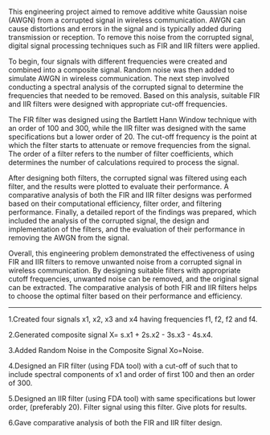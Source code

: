 This engineering project aimed to remove additive white Gaussian noise (AWGN) from a corrupted signal in wireless communication. AWGN can cause distortions and errors in the signal and is typically added during transmission or reception. To remove this noise from the corrupted signal, digital signal processing techniques such as FIR and IIR filters were applied.

To begin, four signals with different frequencies were created and combined into a composite signal. Random noise was then added to simulate AWGN in wireless communication. The next step involved conducting a spectral analysis of the corrupted signal to determine the frequencies that needed to be removed. Based on this analysis, suitable FIR and IIR filters were designed with appropriate cut-off frequencies.

The FIR filter was designed using the Bartlett Hann Window technique with an order of 100 and 300, while the IIR filter was designed with the same specifications but a lower order of 20. The cut-off frequency is the point at which the filter starts to attenuate or remove frequencies from the signal. The order of a filter refers to the number of filter coefficients, which determines the number of calculations required to process the signal.

After designing both filters, the corrupted signal was filtered using each filter, and the results were plotted to evaluate their performance. A comparative analysis of both the FIR and IIR filter designs was performed based on their computational efficiency, filter order, and filtering performance. Finally, a detailed report of the findings was prepared, which included the analysis of the corrupted signal, the design and implementation of the filters, and the evaluation of their performance in removing the AWGN from the signal.

Overall, this engineering problem demonstrated the effectiveness of using FIR and IIR filters to remove unwanted noise from a corrupted signal in wireless communication. By designing suitable filters with appropriate cutoff frequencies, unwanted noise can be removed, and the original signal can be extracted. The comparative analysis of both FIR and IIR filters helps to choose the optimal filter based on their performance and efficiency.

--------------------------------------------------------------------------------------------

1.Created four signals x1, x2, x3 and x4 having frequencies f1, f2, f2 and f4.

2.Generated composite signal X= s.x1 + 2s.x2 - 3s.x3 - 4s.x4. 

3.Added Random Noise in the Composite Signal Xo=Noise.

4.Designed an FIR filter (using FDA tool) with a cut-off of such that to include spectral components of x1 
and order of first 100 and then an order of 300.

5.Designed an IIR filter (using FDA tool) with same specifications but lower order, (preferably 20). Filter 
signal using this filter. Give plots for results.

6.Gave comparative analysis of both the FIR and IIR filter design.
